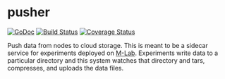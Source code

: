 # pusher

[![GoDoc](https://godoc.org/github.com/m-lab/pusher?status.svg)](https://godoc.org/github.com/m-lab/pusher)
[![Build Status](https://travis-ci.org/m-lab/pusher.svg?branch=master)](https://travis-ci.org/m-lab/pusher)
[![Coverage Status](https://coveralls.io/repos/github/m-lab/pusher/badge.svg?branch=master)](https://coveralls.io/github/m-lab/pusher?branch=master)

Push data from nodes to cloud storage.  This is meant to be a sidecar service
for experiments deployed on [M-Lab](https://www.measurementlab.net).
Experiments write data to a particular directory and this system watches that
directory and tars, compresses, and uploads the data files.

